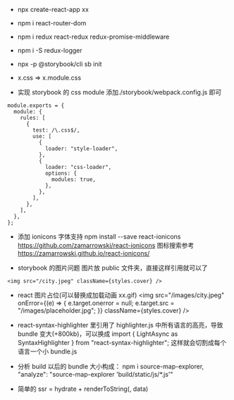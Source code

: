 - npx create-react-app xx
- npm i react-router-dom
- npm i redux react-redux redux-promise-middleware
- npm i -S redux-logger

- npx -p @storybook/cli sb init
- x.css => x.module.css

- 实现 storybook 的 css module
  添加./storybook/webpack.config.js 即可

```
module.exports = {
  module: {
    rules: [
      {
        test: /\.css$/,
        use: [
          {
            loader: "style-loader",
          },
          {
            loader: "css-loader",
            options: {
              modules: true,
            },
          },
        ],
      },
    ],
  },
};
```

- 添加 ionicons 字体支持
  npm install --save react-ionicons
  https://github.com/zamarrowski/react-ionicons
  图标搜索参考
  https://zamarrowski.github.io/react-ionicons/

- storybook 的图片问题
  图片放 public 文件夹，直接这样引用就可以了

```
<img src="/city.jpeg" className={styles.cover} />
```

- react 图片占位(可以替换成加载动画 xx.gif)
  <img
  src="/images/city.jpeg"
  onError={(e) => {
  e.target.onerror = null;
  e.target.src = "/images/placeholder.jpg";
  }}
  className={styles.cover}
  />

- react-syntax-highlighter 里引用了 highlighter.js 中所有语言的高亮，导致 bundle 变大(+800kb)，可以换成 import { LightAsync as SyntaxHighlighter } from "react-syntax-highlighter"; 这样就会切割成每个语言一个小 bundle.js

- 分析 build 以后的 bundle 大小构成： npm i source-map-explorer, "analyze": "source-map-explorer 'build/static/js/\*.js'"

- 简单的 ssr = hydrate + renderToString(<Element />, data)
